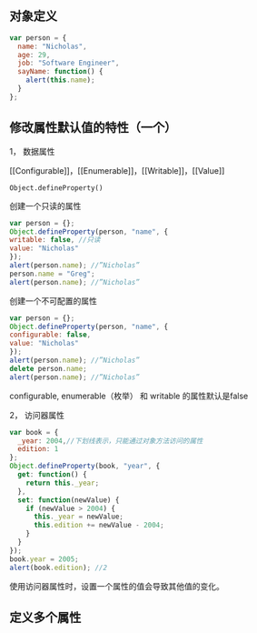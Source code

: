 ## 对象定义

```javascript
var person = {
  name: "Nicholas",
  age: 29,
  job: "Software Engineer",
  sayName: function() {
    alert(this.name);
  }
};
```
## 修改属性默认值的特性（一个）  

1， 数据属性    

[[Configurable]]，[[Enumerable]]，[[Writable]]，[[Value]]
 
`Object.defineProperty()`
   
创建一个只读的属性   

```javascript
var person = {};
Object.defineProperty(person, "name", {
writable: false, //只读
value: "Nicholas"
});
alert(person.name); //”Nicholas”
person.name = "Greg";
alert(person.name); //”Nicholas”
```   

创建一个不可配置的属性   

```javascript
var person = {};
Object.defineProperty(person, "name", {
configurable: false,
value: "Nicholas"
});
alert(person.name); //”Nicholas”
delete person.name;
alert(person.name); //”Nicholas”
```   
configurable, enumerable（枚举） 和 writable 的属性默认是false  

2， 访问器属性    

```javascript
var book = {
  _year: 2004,//下划线表示，只能通过对象方法访问的属性
  edition: 1
};
Object.defineProperty(book, "year", {
  get: function() {
    return this._year;
  },
  set: function(newValue) {
    if (newValue > 2004) {
      this._year = newValue;
      this.edition += newValue - 2004; 
    }
  }
});
book.year = 2005;
alert(book.edition); //2
```  

使用访问器属性时，设置一个属性的值会导致其他值的变化。


## 定义多个属性  
